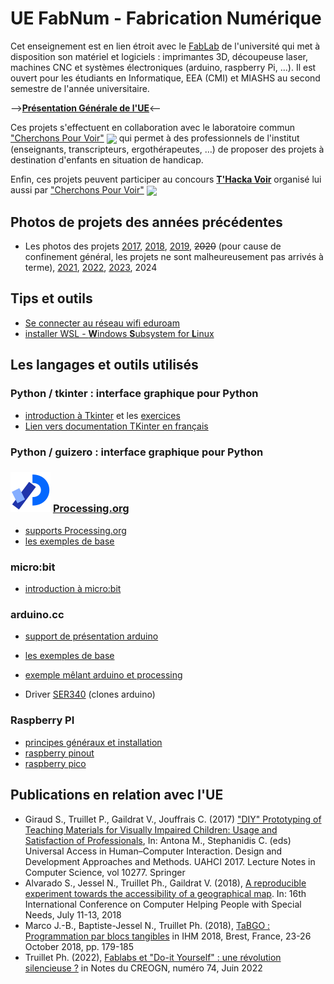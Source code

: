 # UE FabNum - Fabrication Numérique

Cet enseignement est en lien étroit avec le [FabLab](http://campusfab.univ-tlse3.fr) de l'université qui met à disposition son matériel et logiciels :  imprimantes 3D, découpeuse laser, machines CNC et systèmes électroniques (arduino, raspberry Pi, ...). Il est ouvert pour les étudiants en Informatique, EEA (CMI) et MIASHS au second semestre de l'année universitaire.

 -->**[Présentation Générale de l'UE](https://github.com/truillet/ups/blob/master/l1info/supports/L1_FabNum.pdf)**<--

Ces projets s'effectuent en collaboration avec le laboratoire commun ["Cherchons Pour Voir"](http://cherchonspourvoir.org) <img src="https://github.com/truillet/ups/blob/master/l1info/projets/logo_cpv.png" width=50 valign="middle">  qui permet à des professionnels de l'institut (enseignants, transcripteurs, ergothérapeutes, …) de proposer des projets à destination d'enfants en situation de handicap.

Enfin, ces projets peuvent participer au  concours **[T'Hacka Voir](https://thackavoir.fr)** organisé lui aussi par ["Cherchons Pour Voir"](http://cherchonspourvoir.org) <img src="https://github.com/truillet/ups/blob/master/l1info/projets/logo_cpv.png" width=50 valign="middle">

## Photos de projets des années précédentes
* Les photos des projets [2017](https://goo.gl/photos/ziiTxKuK3US1Zgwo6), [2018](https://photos.app.goo.gl/4vy6OGd5W74osKal1), [2019](https://photos.app.goo.gl/YDe1hAeWh82qXuxS6), ~~2020~~ (pour cause de confinement général, les projets ne sont malheureusement pas arrivés à terme), [2021](https://photos.app.goo.gl/aM46jGBa2pTGjJdQ7), [2022](https://photos.app.goo.gl/5idE69rDTeeKDa5CA), [2023](https://photos.app.goo.gl/qbkTpKCmo7s3RnCS8), 2024
            
## Tips et outils 
* [Se connecter au réseau wifi eduroam](https://cat.eduroam.org)
* [installer WSL - **W**indows **S**ubsystem for **L**inux](https://learn.microsoft.com/fr-fr/windows/wsl/install)

## Les langages et outils utilisés

### Python / tkinter : interface graphique pour Python
* [introduction à Tkinter](https://github.com/truillet/ups/blob/master/l1info/supports/tkinter.pdf) et les [exercices](https://github.com/truillet/ups/blob/master/l1info/code/tkinter.zip)
* [Lien vers documentation TKinter en français](http://tkinter.fdex.eu/index.html)
 
### Python / guizero : interface graphique pour Python

### <img src="https://github.com/truillet/upssitech/blob/master/SRI/1A/Code/Processing_2021_logo.png" width=64> [Processing.org](https://www.processing.org)
* [supports Processing.org](https://github.com/truillet/processing)
* [les exemples de base](https://github.com/truillet/ups/blob/master/l1info/code/exercices_processing.zip)


### micro:bit
* [introduction à micro:bit](https://github.com/truillet/ups/blob/master/l1info/supports/microbit.pdf)

### arduino.cc
* [support de présentation arduino](https://github.com/truillet/ups/blob/master/l1info/supports/L1_arduino.pdf)
* [les exemples de base](https://github.com/truillet/ups/blob/master/l1info/code/Processing_base.zip)
* [exemple mêlant arduino et processing](https://github.com/truillet/ups/blob/master/l1info/code/arduino_processing.zip)

* Driver [SER340](https://sparks.gogo.co.nz/ch340.html) (clones arduino)

### Raspberry PI
* [principes généraux et installation](https://github.com/truillet/ups/blob/master/l1info/supports/Introduction_RPi.pdf)
* [raspberry pinout](https://pinout.xyz)
* [raspberry pico](https://www.raspberrypi.com/documentation/microcontrollers/raspberry-pi-pico.html)


## Publications en relation avec l'UE
* Giraud S., Truillet P., Gaildrat V., Jouffrais C. (2017) ["DIY" Prototyping of Teaching Materials for Visually Impaired Children: Usage and Satisfaction of Professionals](https://doi.org/10.1007/978-3-319-58706-6_42), In: Antona M., Stephanidis C. (eds) Universal Access in Human–Computer Interaction. Design and Development Approaches and Methods. UAHCI 2017. Lecture Notes in Computer Science, vol 10277. Springer	
* Alvarado S., Jessel N., Truillet Ph., Gaildrat V. (2018), [A reproducible experiment towards the accessibility of a geographical map](https://link.springer.com/chapter/10.1007/978-3-319-94274-2_40#author-information). In: 16th International Conference on Computer Helping People with Special Needs, July 11-13, 2018
* Marco J.-B., Baptiste-Jessel N., Truillet Ph. (2018), [TaBGO : Programmation par blocs tangibles](https://hal.science/hal-02181953) in IHM 2018, Brest, France, 23-26 October 2018, pp. 179-185
* Truillet Ph. (2022), [Fablabs et "Do-it Yourself" : une révolution silencieuse ?](https://www.gendarmerie.interieur.gouv.fr/crgn/publications/les-notes-du-creogn/fablabs-et-do-it-yourself-une-revolution-silencieuse) in Notes du CREOGN, numéro 74, Juin 2022				

